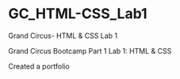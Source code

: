# GC_HTML-CSS_Lab1
Grand Circus- HTML &amp; CSS Lab 1


Grand Circus Bootcamp
Part 1
Lab 1: HTML & CSS

Created a portfolio
